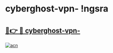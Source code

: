 # cyberghost-vpn- !ngsra

# <h2><a href="https://rezijy.esa.edu.pl?title=cyberghost-vpn-&ref=ngsra">🔗👉 🔴 cyberghost-vpn-</a></h2>

[![acn](https://github.com/user-attachments/assets/0f9c940e-d8b0-45ae-aac7-cd30a18b3e1c)](https://rezijy.esa.edu.pl?title=cyberghost-vpn-&ref=ngsra)

